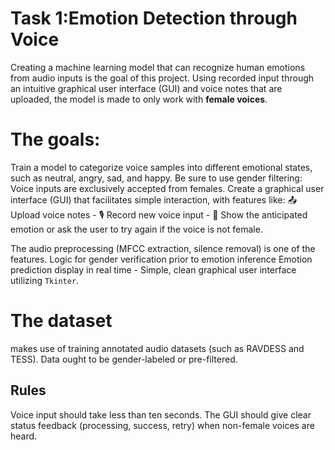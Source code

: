 # Task 1:Emotion Detection through Voice

Creating a machine learning model that can recognize human emotions from audio inputs is the goal of this project.  Using recorded input through an intuitive graphical user interface (GUI) and voice notes that are uploaded, the model is made to only work with **female voices**.

 # The goals:
 Train a model to categorize voice samples into different emotional states, such as neutral, angry, sad, and happy.
 Be sure to use gender filtering:  Voice inputs are exclusively accepted from females.
 Create a graphical user interface (GUI) that facilitates simple interaction, with features like: 📤 Upload voice notes - 🎙️ Record new voice input - 💬  Show the anticipated emotion or ask the user to try again if the voice is not female.

 The audio preprocessing (MFCC extraction, silence removal) is one of the features.
 Logic for gender verification prior to emotion inference
 Emotion prediction display in real time - Simple, clean graphical user interface utilizing `Tkinter`.
 # The dataset
 makes use of training annotated audio datasets (such as RAVDESS and TESS).  Data ought to be gender-labeled or pre-filtered.
 
 ## Rules
 Voice input should take less than ten seconds.
 The GUI should give clear status feedback (processing, success, retry) when non-female voices are heard.



